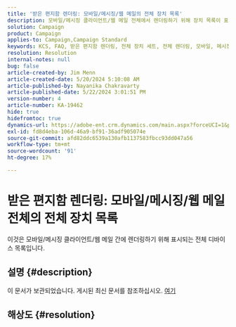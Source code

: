 ```yaml
---
title: '받은 편지함 렌더링: 모바일/메시징/웹 메일의 전체 장치 목록'
description: 모바일/메시징 클라이언트/웹 메일 전체에서 렌더링하기 위해 장치 목록이 표시되는 Adobe Campaign Standard 문제를 해결하는 방법을 알아봅니다.
solution: Campaign
product: Campaign
applies-to: Campaign,Campaign Standard
keywords: KCS, FAQ, 받은 편지함 렌더링, 전체 장치 세트, 전체 렌더링, 모바일, 메시징 클라이언트, 웹 메일, ACS, AC, Adobe Campaign, Adobe Campaign Standard
resolution: Resolution
internal-notes: null
bug: false
article-created-by: Jim Menn
article-created-date: 5/20/2024 5:10:08 AM
article-published-by: Nayanika Chakravarty
article-published-date: 5/22/2024 3:01:51 PM
version-number: 4
article-number: KA-19462
hide: true
hidefromtoc: true
dynamics-url: https://adobe-ent.crm.dynamics.com/main.aspx?forceUCI=1&pagetype=entityrecord&etn=knowledgearticle&id=26b95038-6716-ef11-9f8a-6045bd006268
exl-id: fd8d4eba-106d-46a9-bf91-36adf905074e
source-git-commit: afd82ddc6539a130afb1137583fbcc93dd047a56
workflow-type: tm+mt
source-wordcount: '91'
ht-degree: 17%

---
```


# 받은 편지함 렌더링: 모바일/메시징/웹 메일 전체의 전체 장치 목록


이것은 모바일/메시징 클라이언트/웹 메일 간에 렌더링하기 위해 표시되는 전체 디바이스 목록입니다.

## 설명 {#description}

이 문서가 보관되었습니다. 게시된 최신 문서를 참조하십시오. [여기](https://experienceleague.adobe.com/search.html#sort=relevancy)

## 해상도 {#resolution}
